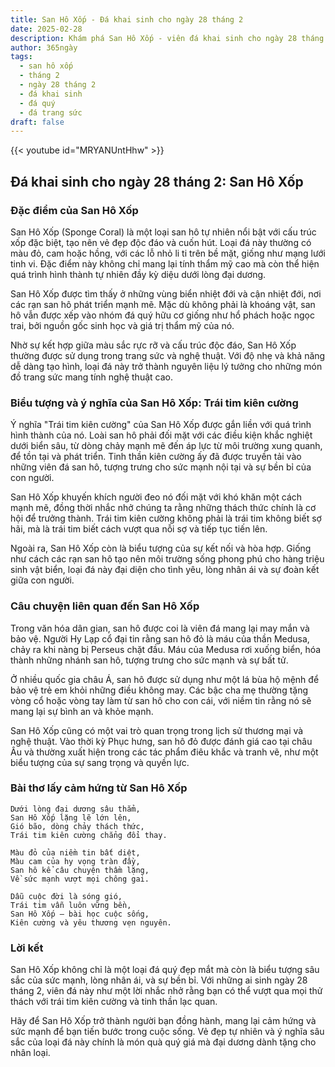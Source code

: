 ```yaml
---
title: San Hô Xốp - Đá khai sinh cho ngày 28 tháng 2
date: 2025-02-28
description: Khám phá San Hô Xốp - viên đá khai sinh cho ngày 28 tháng 2, biểu tượng của Trái tim kiên cường. Cùng tìm hiểu ý nghĩa sâu sắc của viên đá độc đáo này.
author: 365ngày
tags:
  - san hô xốp
  - tháng 2
  - ngày 28 tháng 2
  - đá khai sinh
  - đá quý
  - đá trang sức
draft: false
---
```


{{< youtube id="MRYANUntHhw" >}}

## Đá khai sinh cho ngày 28 tháng 2: San Hô Xốp

### Đặc điểm của San Hô Xốp

San Hô Xốp (Sponge Coral) là một loại san hô tự nhiên nổi bật với cấu trúc xốp đặc biệt, tạo nên vẻ đẹp độc đáo và cuốn hút. Loại đá này thường có màu đỏ, cam hoặc hồng, với các lỗ nhỏ li ti trên bề mặt, giống như mạng lưới tinh vi. Đặc điểm này không chỉ mang lại tính thẩm mỹ cao mà còn thể hiện quá trình hình thành tự nhiên đầy kỳ diệu dưới lòng đại dương.

San Hô Xốp được tìm thấy ở những vùng biển nhiệt đới và cận nhiệt đới, nơi các rạn san hô phát triển mạnh mẽ. Mặc dù không phải là khoáng vật, san hô vẫn được xếp vào nhóm đá quý hữu cơ giống như hổ phách hoặc ngọc trai, bởi nguồn gốc sinh học và giá trị thẩm mỹ của nó.

Nhờ sự kết hợp giữa màu sắc rực rỡ và cấu trúc độc đáo, San Hô Xốp thường được sử dụng trong trang sức và nghệ thuật. Với độ nhẹ và khả năng dễ dàng tạo hình, loại đá này trở thành nguyên liệu lý tưởng cho những món đồ trang sức mang tính nghệ thuật cao.

### Biểu tượng và ý nghĩa của San Hô Xốp: Trái tim kiên cường

Ý nghĩa "Trái tim kiên cường" của San Hô Xốp được gắn liền với quá trình hình thành của nó. Loài san hô phải đối mặt với các điều kiện khắc nghiệt dưới biển sâu, từ dòng chảy mạnh mẽ đến áp lực từ môi trường xung quanh, để tồn tại và phát triển. Tinh thần kiên cường ấy đã được truyền tải vào những viên đá san hô, tượng trưng cho sức mạnh nội tại và sự bền bỉ của con người.

San Hô Xốp khuyến khích người đeo nó đối mặt với khó khăn một cách mạnh mẽ, đồng thời nhắc nhở chúng ta rằng những thách thức chính là cơ hội để trưởng thành. Trái tim kiên cường không phải là trái tim không biết sợ hãi, mà là trái tim biết cách vượt qua nỗi sợ và tiếp tục tiến lên.

Ngoài ra, San Hô Xốp còn là biểu tượng của sự kết nối và hòa hợp. Giống như cách các rạn san hô tạo nên môi trường sống phong phú cho hàng triệu sinh vật biển, loại đá này đại diện cho tình yêu, lòng nhân ái và sự đoàn kết giữa con người.

### Câu chuyện liên quan đến San Hô Xốp

Trong văn hóa dân gian, san hô được coi là viên đá mang lại may mắn và bảo vệ. Người Hy Lạp cổ đại tin rằng san hô đỏ là máu của thần Medusa, chảy ra khi nàng bị Perseus chặt đầu. Máu của Medusa rơi xuống biển, hóa thành những nhánh san hô, tượng trưng cho sức mạnh và sự bất tử.

Ở nhiều quốc gia châu Á, san hô được sử dụng như một lá bùa hộ mệnh để bảo vệ trẻ em khỏi những điều không may. Các bậc cha mẹ thường tặng vòng cổ hoặc vòng tay làm từ san hô cho con cái, với niềm tin rằng nó sẽ mang lại sự bình an và khỏe mạnh.

San Hô Xốp cũng có một vai trò quan trọng trong lịch sử thương mại và nghệ thuật. Vào thời kỳ Phục hưng, san hô đỏ được đánh giá cao tại châu Âu và thường xuất hiện trong các tác phẩm điêu khắc và tranh vẽ, như một biểu tượng của sự sang trọng và quyền lực.

### Bài thơ lấy cảm hứng từ San Hô Xốp

```
Dưới lòng đại dương sâu thẳm,  
San Hô Xốp lặng lẽ lớn lên,  
Gió bão, dòng chảy thách thức,  
Trái tim kiên cường chẳng đổi thay.  

Màu đỏ của niềm tin bất diệt,  
Màu cam của hy vọng tràn đầy,  
San hô kể câu chuyện thầm lặng,  
Về sức mạnh vượt mọi chông gai.  

Dẫu cuộc đời là sóng gió,  
Trái tim vẫn luôn vững bền,  
San Hô Xốp – bài học cuộc sống,  
Kiên cường và yêu thương vẹn nguyên.  
```

### Lời kết

San Hô Xốp không chỉ là một loại đá quý đẹp mắt mà còn là biểu tượng sâu sắc của sức mạnh, lòng nhân ái, và sự bền bỉ. Với những ai sinh ngày 28 tháng 2, viên đá này như một lời nhắc nhở rằng bạn có thể vượt qua mọi thử thách với trái tim kiên cường và tinh thần lạc quan.

Hãy để San Hô Xốp trở thành người bạn đồng hành, mang lại cảm hứng và sức mạnh để bạn tiến bước trong cuộc sống. Vẻ đẹp tự nhiên và ý nghĩa sâu sắc của loại đá này chính là món quà quý giá mà đại dương dành tặng cho nhân loại.